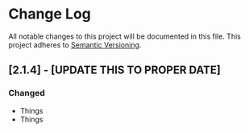 # Change Log
All notable changes to this project will be documented in this file.
This project adheres to [Semantic Versioning](http://semver.org/).

## [2.1.4] - [UPDATE THIS TO PROPER DATE]
### Changed
- Things
- Things
